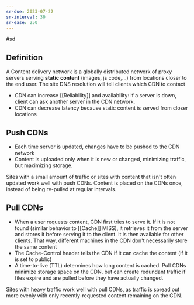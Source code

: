 ```yaml
---
sr-due: 2023-07-22
sr-interval: 30
sr-ease: 250
---
```


#sd

## Definition

A Content delivery network is a globally distributed network of proxy servers serving **static content** (images, js code,...) from locations closer to the end user.
The site DNS resolution will tell clients which CDN to contact

- CDN can increase [[Reliability]] and availability: if a server is down, client can ask another server in the CDN network.
- CDN can decrease latency because static content is served from closer locations

## Push CDNs

- Each time server is updated, changes have to be pushed to the CDN network
- Content is uploaded only when it is new or changed, minimizing traffic, but maximizing storage.

Sites with a small amount of traffic or sites with content that isn't often updated work well with push CDNs. Content is placed on the CDNs once, instead of being re-pulled at regular intervals.

## Pull CDNs

- When a user requests content, CDN first tries to serve it. If it is not found (similar behavior to [[Cache]] MISS), it retrieves it from the server and stores it before serving it to the client. It is then available for other clients. That way, different machines in the CDN don't necessarily store the same content
- The Cache-Control header tells the CDN if it can cache the content (if it is set to public)
- A time-to-live (TTL) determines how long content is cached. Pull CDNs minimize storage space on the CDN, but can create redundant traffic if files expire and are pulled before they have actually changed.

Sites with heavy traffic work well with pull CDNs, as traffic is spread out more evenly with only recently-requested content remaining on the CDN.
